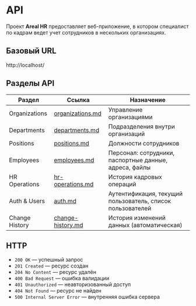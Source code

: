 # API

Проект **Areal HR** предоставляет веб-приложение, в котором специалист по кадрам ведет учет сотрудников в нескольких организациях.

## Базовый URL

http://localhost/


## Разделы API

| Раздел           | Ссылка                                   | Назначение                                                 |
|------------------|------------------------------------------|------------------------------------------------------------|
| Organizations    | [organizations.md](./organizations.md)   | Управление организациями                                   |
| Departments      | [departments.md](./departments.md)       | Подразделения внутри организаций                           |
| Positions        | [positions.md](./positions.md)           | Должности сотрудников                                      |
| Employees        | [employees.md](./employees.md)           | Персонал: сотрудники, паспортные данные, адреса, файлы     |
| HR Operations    | [hr-operations.md](./hr-operations.md)   | История кадровых операций                                  |
| Auth & Users     | [auth.md](./auth.md)                     | Аутентификация, текущий пользователь, список пользователей |
| Change History   | [change-history.md](./change-history.md) | История изменений данных (автоматическая)                  |


## HTTP

- `200 OK` — успешный запрос
- `201 Created` — ресурс создан
- `204 No Content` — ресурс удалён
- `400 Bad Request` — ошибка валидации
- `401 Unauthorized` — неавторизованный доступ
- `404 Not Found` — ресурс не найден
- `500 Internal Server Error` — внутренняя ошибка сервера

